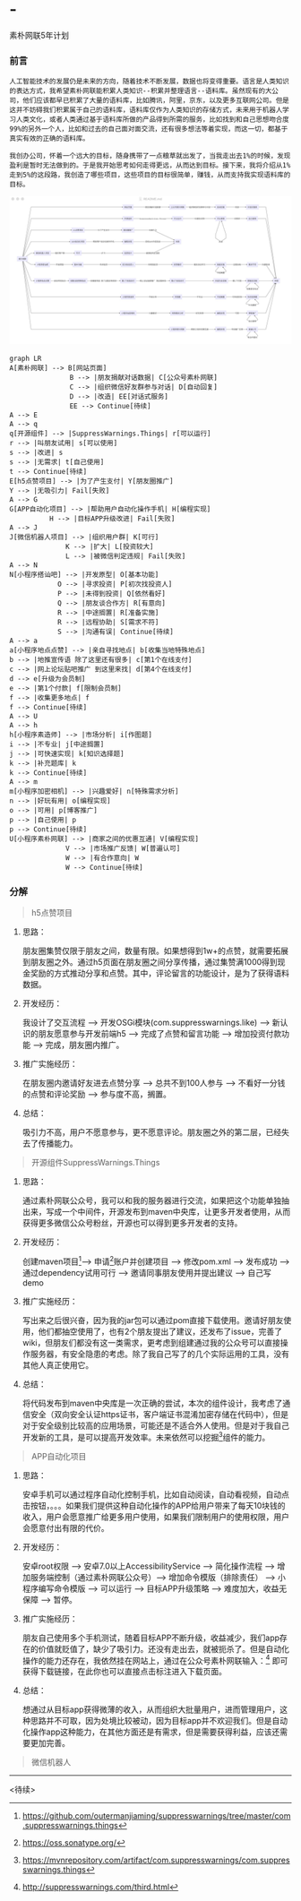 # -
素朴网联5年计划

### 前言

`人工智能技术的发展仍是未来的方向，随着技术不断发展，数据也将变得重要。语言是人类知识的表达方式，我希望素朴网联能积累人类知识--积累并整理语言--语料库。虽然现有的大公司，他们应该都早已积累了大量的语料库，比如腾讯，阿里，京东，以及更多互联网公司。但是这并不妨碍我们积累属于自己的语料库，语料库仅作为人类知识的存储方式，未来用于机器人学习人类文化，或者人类通过基于语料库所做的产品得到所需的服务，比如找到和自己思想吻合度99%的另外一个人，比如和过去的自己面对面交流，还有很多想法等着实现，而这一切，都基于真实有效的正确的语料库。`

`我创办公司，怀着一个远大的目标，随身携带了一点粮草就出发了，当我走出去1%的时候，发现盈利是暂时无法做到的。于是我开始思考如何走得更远，从而达到目标。接下来，我将介绍从1%走到5%的这段路，我创造了哪些项目，这些项目的目标很简单，赚钱，从而支持我实现语料库的目标。`

<img src="./mermaid.jpg" />

```mermaid
graph LR
A[素朴网联] --> B[网站页面]
               B --> |朋友捐献对话数据| C[公众号素朴网联]
               C --> |组织微信好友群参与对话| D[自动回复]
               D --> |改造| EE[对话式服务]
               EE --> Continue[待续]
A --> E
A --> q
q[开源组件] --> |SuppressWarnings.Things| r[可以运行]
r --> |叫朋友试用| s[可以使用]
s --> |改进| s
s --> |无需求| t[自己使用]
t --> Continue[待续]
E[h5点赞项目] --> |为了产生支付| Y[朋友圈推广]
Y --> |无吸引力| Fail[失败]
A --> G
G[APP自动化项目] --> |帮助用户自动化操作手机| H[编程实现]
          H --> |目标APP升级改进| Fail[失败]
A --> J
J[微信机器人项目] --> |组织用户群| K[可行]
              K --> |扩大| L[投资较大]
              L --> |被微信判定违规| Fail[失败]
A --> N
N[小程序搭讪吧] --> |开发原型| O[基本功能]
            O --> |寻求投资| P[初次找投资人]
            P --> |未得到投资| Q[依然看好]
            Q --> |朋友谈合作方| R[有意向]
            R --> |中途搁置| R[准备实施]
            R --> |远程协助| S[需求不符]
            S --> |沟通有误| Continue[待续]
A --> a
a[小程序地点点赞] --> |亲自寻找地点| b[收集当地特殊地点]
b --> |地推宣传语 除了这里还有很多| c[第1个在线支付]
c --> |网上论坛贴吧推广 到这里来找| d[第4个在线支付]
d --> e[升级为会员制]
e --> |第1个付款| f[限制会员制]
f --> |收集更多地点| f
f --> Continue[待续]
A --> U
A --> h
h[小程序素造师] --> |市场分析| i[作图题]
i --> |不专业| j[中途搁置]
j --> |可快速实现| k[知识选择题]
k --> |补充题库| k
k --> Continue[待续]
A --> m
m[小程序加密相机] --> |兴趣爱好| n[特殊需求分析]
n --> |好玩有用| o[编程实现]
o --> |可用| p[博客推广]
p --> |自己使用| p
p --> Continue[待续]
U[小程序素朴网联] --> |商家之间的优惠互通| V[编程实现]
              V --> |市场推广反馈| W[普遍认可]
              W --> |有合作意向| W
              W --> Continue[待续]
```



### 分解

> h5点赞项目

1. 思路：    

   朋友圈集赞仅限于朋友之间，数量有限。如果想得到1w+的点赞，就需要拓展到朋友圈之外。通过h5页面在朋友圈之间分享传播，通过集赞满1000得到现金奖励的方式推动分享和点赞。其中，评论留言的功能设计，是为了获得语料数据。

2. 开发经历：       

   我设计了交互流程 --> 开发OSGi模块(com.suppresswarnings.like) --> 新认识的朋友愿意参与开发前端h5 --> 完成了点赞和留言功能 --> 增加投资付款功能 --> 完成，朋友圈内推广。

3. 推广实施经历：      

   在朋友圈内邀请好友进去点赞分享 --> 总共不到100人参与 --> 不看好一分钱的点赞和评论奖励 --> 参与度不高，搁置。

4. 总结：    

   吸引力不高，用户不愿意参与，更不愿意评论。朋友圈之外的第二层，已经失去了传播能力。



> 开源组件SuppressWarnings.Things

1. 思路：    

   通过素朴网联公众号，我可以和我的服务器进行交流，如果把这个功能单独抽出来，写成一个中间件，开源发布到maven中央库，让更多开发者使用，从而获得更多微信公众号粉丝，开源也可以得到更多开发者的支持。

2. 开发经历：       

   创建maven项目[^com.suppresswarnings.things]--> 申请[^Sonatype]账户并创建项目 --> 修改pom.xml --> 发布成功 --> 通过dependency试用可行 --> 邀请同事朋友使用并提出建议 --> 自己写demo

   [^Sonatype]: https://oss.sonatype.org/
   [^com.suppresswarnings.things]: https://github.com/outermanjiaming/suppresswarnings/tree/master/com.suppresswarnings.things

3. 推广实施经历：      

   写出来之后很兴奋，因为我的jar包可以通过pom直接下载使用。邀请好朋友使用，他们都抽空使用了，也有2个朋友提出了建议，还发布了issue，完善了wiki，但朋友们都没有这一类需求，更考虑到组建通过我的公众号可以直接操作服务器，有安全隐患的考虑。除了我自己写了的几个实际运用的工具，没有其他人真正使用它。

4. 总结：    

   将代码发布到maven中央库是一次正确的尝试，本次的组件设计，我考虑了通信安全（双向安全认证https证书，客户端证书混淆加密存储在代码中），但是对于安全级别比较高的应用场景，可能还是不适合外人使用。但是对于我自己开发新的工具，是可以提高开发效率。未来依然可以挖掘[^SuppressWarnings.Things]组件的能力。

   [^SuppressWarnings.Things]: https://mvnrepository.com/artifact/com.suppresswarnings/com.suppresswarnings.things

> APP自动化项目

1. 思路：    

   安卓手机可以通过程序自动化控制手机，比如自动阅读，自动看视频，自动点击按钮，。。。如果我们提供这种自动化操作的APP给用户带来了每天10块钱的收入，用户会愿意推广给更多用户使用，如果我们限制用户的使用权限，用户会愿意付出有限的代价。

2. 开发经历：    

   安卓root权限 --> 安卓7.0以上AccessibilityService --> 简化操作流程 --> 增加服务端控制（通过素朴网联公众号）--> 增加命令模版（排除责任） --> 小程序编写命令模版 --> 可以运行 --> 目标APP升级策略 --> 难度加大，收益无保障 --> 暂停。

3. 推广实施经历：    

   朋友自己使用多个手机测试，随着目标APP不断升级，收益减少，我们app存在的价值就贬值了，缺少了吸引力。还没有走出去，就被扼杀了。但是自动化操作的能力还存在，我依然挂在网站上，通过在公众号素朴网联输入：[^我要app] 即可获得下载链接，在此你也可以直接点击标注进入下载页面。

   [^我要app]:  http://suppresswarnings.com/third.html

4. 总结：    

   想通过从目标app获得微薄的收入，从而组织大批量用户，进而管理用户，这种思路并不可取，因为处境比较被动，因为目标app并不欢迎我们。但是自动化操作app这种能力，在其他方面还是有需求，但是需要获得利益，应该还需要更加完善。

   

> 微信机器人



------

<待续>